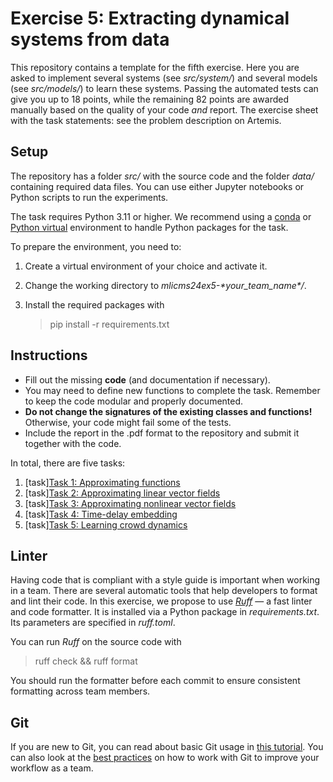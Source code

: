 # Exercise 5: Extracting dynamical systems from data

This repository contains a template for the fifth exercise. Here you are asked to implement several systems (see *src/system/*) and several models (see *src/models/*) to learn these systems. Passing the automated tests can give you up to 18 points, while the remaining 82 points are awarded manually based on the quality of your code *and* report.
The exercise sheet with the task statements: see the problem description on Artemis.

## Setup 

The repository has a folder *src/* with the source code and the folder *data/* containing required data files. You can use either Jupyter notebooks or Python scripts to run the experiments.

The task requires Python 3.11 or higher. We recommend using a [conda](https://docs.anaconda.com/free/miniconda/) or [Python virtual](https://docs.python.org/3/library/venv.html) environment to handle Python packages for the task. 

To prepare the environment, you need to:

1. Create a virtual environment of your choice and activate it.

2. Change the working directory to *mlicms24ex5-\*your_team_name\*/*.

3. Install the required packages with 

    > pip install -r requirements.txt

## Instructions
- Fill out the missing **code** (and documentation if necessary).
- You may need to define new functions to complete the task. Remember to keep the code modular and properly documented. 
- **Do not change the signatures of the existing classes and functions!** Otherwise, your code might fail some of the tests.
- Include the report in the .pdf format to the repository and submit it together with the code. 

In total, there are five tasks:
1. [task][Task 1: Approximating functions](test_data_exists,test_data_matches,test_mse,test_rbf,test_linear_solve,test_approximator_fit,test_approximator_predict)
2. [task][Task 2: Approximating linear vector fields](test_system_simulate,test_system_batch_simulate,test_system_fit,test_get_tangent,test_infer_tangent)
3. [task][Task 3: Approximating nonlinear vector fields]()
3. [task][Task 4: Time-delay embedding](test_time_delay,test_lorenz)
3. [task][Task 5: Learning crowd dynamics]()

## Linter

Having code that is compliant with a style guide is important when working in a team. There are several automatic tools that help developers to format and lint their code. In this exercise, we propose to use [*Ruff*](https://github.com/astral-sh/ruff) &mdash; a fast linter and code formatter. It is installed via a Python package in *requirements.txt*. Its parameters are specified in *ruff.toml*.

You can run *Ruff* on the source code with

> ruff check && ruff format

You should run the formatter before each commit to ensure consistent formatting across team members. 

## Git
If you are new to Git, you can read about basic Git usage in [this tutorial](https://git-scm.com/docs/gittutorial). You can also look at the [best practices](https://about.gitlab.com/topics/version-control/version-control-best-practices/) on how to work with Git to improve your workflow as a team.